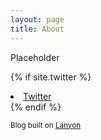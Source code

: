 ```yaml
---
layout: page
title: About
---
```


Placeholder

{% if site.twitter %}
  <li>
    <a href="https://twitter.com/{{ site.twitter }}">
      <i class="fa fa-twitter"></i> Twitter
    </a>
  </li>
{% endif %}


<sub>Blog built on [Lanyon](http://lanyon.getpoole.com)</sub>
